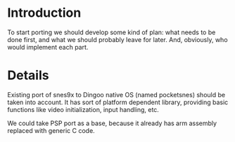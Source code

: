 # Introduction #

To start porting we should develop some kind of plan: what needs to be done first, and what we should probably leave for later. And, obviously, who would implement each part.


# Details #

Existing port of snes9x to Dingoo native OS (named pocketsnes) should be taken into account. It has sort of platform dependent library, providing basic functions like video initialization, input handling, etc.

We could take PSP port as a base, because it already has arm assembly replaced with generic C code.